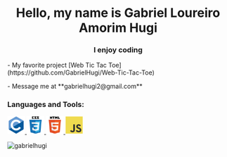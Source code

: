 <h1 align="center">Hello, my name is Gabriel Loureiro Amorim Hugi</h1>
<h3 align="center">I enjoy coding</h3>
<p>
- My favorite project [Web Tic Tac Toe](https://github.com/GabrielHugi/Web-Tic-Tac-Toe)
</p>
<p>
- Message me at **gabrielhugi2@gmail.com**
</p>

<h3 align="left">Languages and Tools:</h3>
<p align="left"> <a href="https://www.cprogramming.com/" target="_blank" rel="noreferrer"> <img src="https://raw.githubusercontent.com/devicons/devicon/master/icons/c/c-original.svg" alt="c" width="40" height="40"/> </a> <a href="https://www.w3schools.com/css/" target="_blank" rel="noreferrer"> <img src="https://raw.githubusercontent.com/devicons/devicon/master/icons/css3/css3-original-wordmark.svg" alt="css3" width="40" height="40"/> </a> <a href="https://www.w3.org/html/" target="_blank" rel="noreferrer"> <img src="https://raw.githubusercontent.com/devicons/devicon/master/icons/html5/html5-original-wordmark.svg" alt="html5" width="40" height="40"/> </a> <a href="https://developer.mozilla.org/en-US/docs/Web/JavaScript" target="_blank" rel="noreferrer"> <img src="https://raw.githubusercontent.com/devicons/devicon/master/icons/javascript/javascript-original.svg" alt="javascript" width="40" height="40"/> </a> </p>

<p><img align="center" src="https://github-readme-stats.vercel.app/api/top-langs?username=gabrielhugi&show_icons=true&theme=cobalt&title_color=26a269&text_color=26a269&locale=en&layout=compact" alt="gabrielhugi" /></p>

